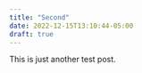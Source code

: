 ```yaml
---
title: "Second"
date: 2022-12-15T13:10:44-05:00
draft: true
---
```


This is just another test post.


